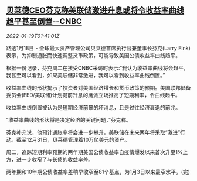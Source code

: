 <!--1642557662000-->
[贝莱德CEO芬克称美联储激进升息或将令收益率曲线趋平甚至倒置--CNBC](https://cn.reuters.com/article/blackrock-ceo-fed-bond-yield-0119-idCNKBS2JT04H)
------

<div><i>2022-01-19T01:41:01Z</i></div><p>路透1月18日 - 全球最大资产管理公司贝莱德首席执行官兼董事长芬克(Larry Fink)表示，为抑制通胀而快速调整货币政策，可能导致美国公债收益率曲线趋平。</p><p>根据一份记录，芬克周二在接受CNBC采访时表示:“我认为收益率曲线将会趋平，我甚至可以看到，如果美联储非常激进，我可以看到收益率曲线倒置。”</p><p>收益率曲线的形状揭示了投资者对美国经济增长和货币政策的预期。美国联邦储备委员会(FED/美联储)计划提前升息的鹰派立场推高了短期利率，令曲线趋平。</p><p>收益率曲线倒置被认为是短期经济前景的坏消息，且是过往经济衰退的前兆。</p><p>“收益率曲线的形状将是决定经济的关键问题，”芬克称。</p><p>芬克补充说，他预计通胀率将会进一步攀升，美联储在未来两年将采取“激进”行动。截至12月31日，贝莱德管理着10万亿美元的资产。</p><p>周二，追踪短期利率预期的两年期美国公债收益率自疫情爆发以来首次升至1%上方，进一步收窄了与长债的收益率差。</p><p>两年期和10年期公债收益率差稍早收窄至81个基点，为1月3日以来最窄水平。(完)</p>
